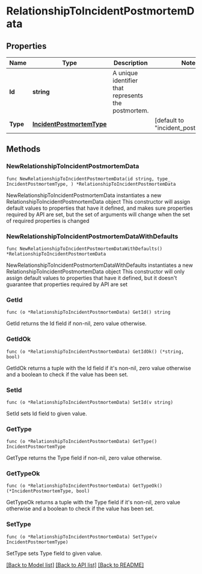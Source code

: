 # RelationshipToIncidentPostmortemData

## Properties

Name | Type | Description | Notes
------------ | ------------- | ------------- | -------------
**Id** | **string** | A unique identifier that represents the postmortem. | 
**Type** | [**IncidentPostmortemType**](IncidentPostmortemType.md) |  | [default to "incident_postmortems"]

## Methods

### NewRelationshipToIncidentPostmortemData

`func NewRelationshipToIncidentPostmortemData(id string, type_ IncidentPostmortemType, ) *RelationshipToIncidentPostmortemData`

NewRelationshipToIncidentPostmortemData instantiates a new RelationshipToIncidentPostmortemData object
This constructor will assign default values to properties that have it defined,
and makes sure properties required by API are set, but the set of arguments
will change when the set of required properties is changed

### NewRelationshipToIncidentPostmortemDataWithDefaults

`func NewRelationshipToIncidentPostmortemDataWithDefaults() *RelationshipToIncidentPostmortemData`

NewRelationshipToIncidentPostmortemDataWithDefaults instantiates a new RelationshipToIncidentPostmortemData object
This constructor will only assign default values to properties that have it defined,
but it doesn't guarantee that properties required by API are set

### GetId

`func (o *RelationshipToIncidentPostmortemData) GetId() string`

GetId returns the Id field if non-nil, zero value otherwise.

### GetIdOk

`func (o *RelationshipToIncidentPostmortemData) GetIdOk() (*string, bool)`

GetIdOk returns a tuple with the Id field if it's non-nil, zero value otherwise
and a boolean to check if the value has been set.

### SetId

`func (o *RelationshipToIncidentPostmortemData) SetId(v string)`

SetId sets Id field to given value.


### GetType

`func (o *RelationshipToIncidentPostmortemData) GetType() IncidentPostmortemType`

GetType returns the Type field if non-nil, zero value otherwise.

### GetTypeOk

`func (o *RelationshipToIncidentPostmortemData) GetTypeOk() (*IncidentPostmortemType, bool)`

GetTypeOk returns a tuple with the Type field if it's non-nil, zero value otherwise
and a boolean to check if the value has been set.

### SetType

`func (o *RelationshipToIncidentPostmortemData) SetType(v IncidentPostmortemType)`

SetType sets Type field to given value.



[[Back to Model list]](../README.md#documentation-for-models) [[Back to API list]](../README.md#documentation-for-api-endpoints) [[Back to README]](../README.md)


